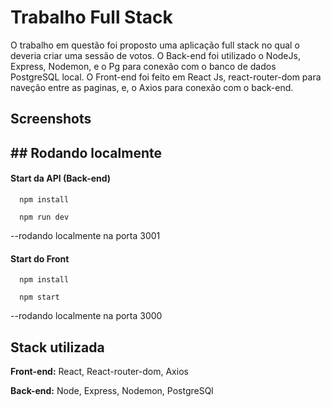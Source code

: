 # Trabalho Full Stack

O trabalho em questão foi proposto uma aplicação full stack
no qual o deveria criar uma sessão de votos.
O Back-end foi utilizado o NodeJs, Express, Nodemon, e o Pg para conexão com 
o banco de dados PostgreSQL local.
O Front-end foi feito em React Js, react-router-dom para naveção entre as paginas, e,
o Axios para conexão com o back-end.


## Screenshots




## ## Rodando localmente

#### Start da API (Back-end)

```http
  npm install 
```
```http
  npm run dev
```
--rodando localmente na porta 3001

#### Start do Front
```http
  npm install 
```

```http
  npm start
```
--rodando localmente na porta 3000



## Stack utilizada

**Front-end:** React, React-router-dom, Axios

**Back-end:** Node, Express, Nodemon, PostgreSQl
